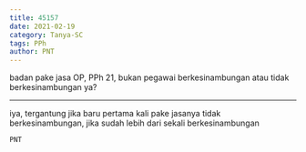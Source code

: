 ```yaml
---
title: 45157
date: 2021-02-19
category: Tanya-SC
tags: PPh
author: PNT
---
```


badan pake jasa OP, PPh 21, bukan pegawai berkesinambungan atau tidak berkesinambungan ya?

---

iya, tergantung jika baru pertama kali pake jasanya tidak berkesinambungan, jika sudah lebih dari sekali berkesinambungan

`PNT`
